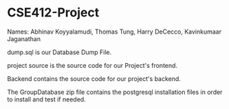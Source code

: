 # CSE412-Project

Names: Abhinav Koyyalamudi, Thomas Tung, Harry DeCecco, Kavinkumaar Jaganathan

dump.sql is our Database Dump File.

project source is the source code for our Project's frontend.

Backend contains the source code for our project's backend.

The GroupDatabase zip file contains the postgresql installation files in order to install and test if needed.

